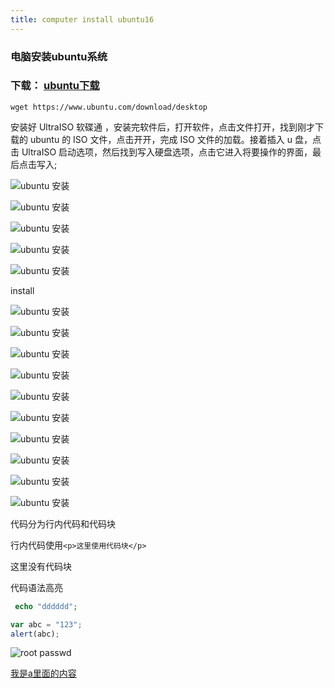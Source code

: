 ```yaml
---
title: computer install ubuntu16
---
```

### 电脑安装ubuntu系统

### 下载： [ubuntu下载](https://www.ubuntu.com/download/desktop "ubuntu下载")

```
wget https://www.ubuntu.com/download/desktop
```

安装好 UltraISO 软碟通 ，安装完软件后，打开软件，点击文件打开，找到刚才下载的 ubuntu 的 ISO 文件，点击开开，完成 ISO 文件的加载。接着插入 u 盘，点击 UltraISO 启动选项，然后找到写入硬盘选项，点击它进入将要操作的界面，最后点击写入;

![ubuntu 安装](/img/ubuntu/ubuntu_install/make1.png "ubuntu 安装")

![ubuntu 安装](/img/ubuntu/ubuntu_install/make2.png "ubuntu 安装")

![ubuntu 安装](/img/ubuntu/ubuntu_install/make3.png "ubuntu 安装")

![ubuntu 安装](/img/ubuntu/ubuntu_install/make4.png "ubuntu 安装")

![ubuntu 安装](/img/ubuntu/ubuntu_install/make5.png "ubuntu 安装")

install

![ubuntu 安装](/img/ubuntu/ubuntu_install/01.png "ubuntu 安装")

![ubuntu 安装](/img/ubuntu/ubuntu_install/02.png "ubuntu 安装")

![ubuntu 安装](/img/ubuntu/ubuntu_install/03.png "ubuntu 安装")

![ubuntu 安装](/img/ubuntu/ubuntu_install/04.png "ubuntu 安装")

![ubuntu 安装](/img/ubuntu/ubuntu_install/05.png "ubuntu 安装")

![ubuntu 安装](/img/ubuntu/ubuntu_install/06.png "ubuntu 安装")

![ubuntu 安装](/img/ubuntu/ubuntu_install/07.png "ubuntu 安装")

![ubuntu 安装](/img/ubuntu/ubuntu_install/08.png "ubuntu 安装")

![ubuntu 安装](/img/ubuntu/ubuntu_install/09.png "ubuntu 安装")

![ubuntu 安装](/img/ubuntu/ubuntu_install/10.png "ubuntu 安装")



代码分为行内代码和代码块

行内代码使用`<p>这里使用代码块</p>`    <p>这里没有代码块</p>



代码语法高亮

``` php
 echo "dddddd";
```


``` javascript
var abc = "123";
alert(abc);

```

![root passwd](/img/linux_command01_2017_1224/linux_00/root_passwd.png "fdfdsfd")



 [我是a里面的内容](http://example.com/ "这里是title")





























